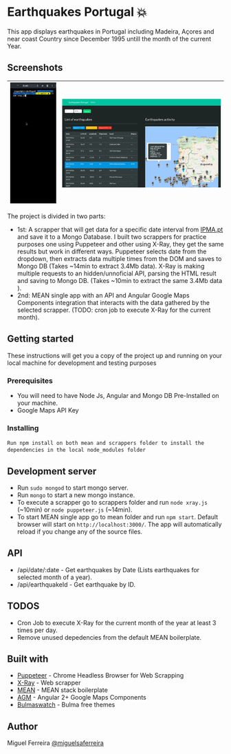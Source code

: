 # Earthquakes Portugal 💥

This app displays earthquakes in Portugal including Madeira, Açores and near coast Country since December 1995 untill the month of the current Year.

## Screenshots

| ![Scraping](https://github.com/miguelsaferreira/earthquakesPortugal/blob/master/mean/src/assets/img/scraping.gif)  | ![Screenshot](https://github.com/miguelsaferreira/earthquakesPortugal/blob/master/mean/src/assets/img/screenshot.png) |
|-|-|

The project  is divided in two parts:
* 1st: A scrapper that will get data for a specific date interval from [IPMA.pt](https://www.ipma.pt/pt/geofisica/sismologia/) and save it to a Mongo Database. I built two scrappers for practice purposes one using Puppeteer and other using X-Ray, they get the same results but work in different ways. Puppeteer selects date from the dropdown, then extracts data multiple times from the DOM and saves to Mongo DB (Takes ~14min to extract 3.4Mb data). X-Ray is making multiple requests to an hidden/unnoficial API, parsing the HTML result and saving to Mongo DB. (Takes ~10min to extract the same 3.4Mb data ).
* 2nd: MEAN single app with an API and Angular Google Maps Components integration that interacts with the data gathered by the selected scrapper. (TODO: cron job to execute X-Ray for the current month).


## Getting started 
These instructions will get you a copy of the project up and running on your local machine for development and testing purposes

### Prerequisites

* You will need to have Node Js, Angular and Mongo DB Pre-Installed on your machine.
*  Google Maps API Key


### Installing

```
Run npm install on both mean and scrappers folder to install the dependencies in the local node_modules folder
```

## Development server
* Run `sudo mongod` to start mongo server. 
* Run `mongo` to start a new mongo instance.
* To execute a scrapper go to scrappers folder and run `node xray.js` (~10min) or `node puppeteer.js` (~14min).
* To start MEAN single app go to mean folder and run `npm start`. Default browser will start on `http://localhost:3000/`. The app will automatically reload if you change any of the source files.



## API
* /api/date/:date - Get earthquakes by Date (Lists earthquakes for selected month of a year).
* /api/earthquakeId - Get earthquake by ID.


## TODOS
* Cron Job to execute X-Ray for the current month of the year at least 3 times per day.
* Remove unused depedencies from the default MEAN boilerplate.

## Built with
* [Puppeteer](https://github.com/GoogleChrome/puppeteer) - Chrome Headless  Browser for Web Scrapping
* [X-Ray](https://github.com/matthewmueller/x-ray) - Web scrapper
* [MEAN](https://github.com/linnovate/mean) - MEAN stack boilerplate
* [AGM](https://github.com/SebastianM/angular-google-maps) - Angular 2+ Google Maps Components
* [Bulmaswatch](https://github.com/jenil/bulmaswatch) - Bulma free themes


## Author
Miguel Ferreira [@miguelsaferreira](https://github.com/miguelsaferreira)
